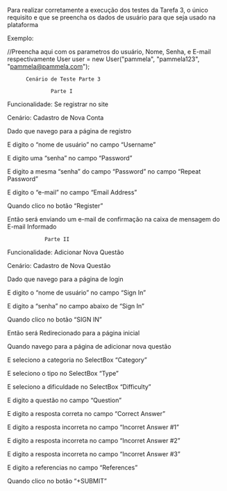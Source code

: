Para realizar corretamente a execução dos testes da Tarefa 3, o único requisito e que se preencha os dados
de usuário para que seja usado na plataforma

Exemplo:

//Preencha aqui com os parametros do usuário, Nome, Senha, e E-mail respectivamente	
		User user = new User("pammela", "pammela123", "pammela@pammela.com");

          Cenário de Teste Parte 3

                  Parte I

Funcionalidade: Se registrar no site

Cenário: Cadastro de Nova Conta

Dado que navego para a página de registro

E digito o “nome de usuário” no campo “Username”

E digito uma “senha”  no campo “Password”

E digito a mesma “senha” do campo “Password” no campo “Repeat Password”

E digito o “e-mail” no campo “Email Address”

Quando clico no botão “Register”

Então será enviando um e-mail de confirmação na caixa de mensagem do E-mail Informado

                Parte II

Funcionalidade: Adicionar Nova Questão

Cenário: Cadastro de Nova Questão

Dado que navego para a página de login

E digito o “nome de usuário” no campo “Sign In”

E digito a “senha”  no campo abaixo de “Sign In”

Quando clico no botão “SIGN IN”

Então será Redirecionado para a página inicial

Quando navego para a página de adicionar nova questão

E seleciono a categoria no SelectBox “Category”

E seleciono o tipo no SelectBox “Type”

E seleciono a dificuldade no SelectBox “Difficulty”

E digito a questão no campo “Question”

E digito a resposta correta no campo “Correct Answer”

E digito a resposta incorreta no campo “Incorret Answer #1”

E digito a resposta incorreta no campo “Incorret Answer #2”

E digito a resposta incorreta no campo “Incorret Answer #3”

E digito a referencias no campo “References”

Quando clico no botão “+SUBMIT”

 
